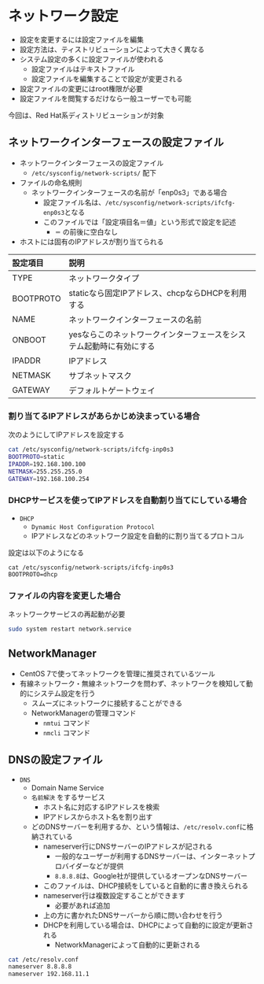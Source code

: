 # ネットワーク設定

* 設定を変更するには設定ファイルを編集
* 設定方法は、ティストリビューションによって大きく異なる
* システム設定の多くに設定ファイルが使われる
    * 設定ファイルはテキストファイル
    * 設定ファイルを編集することで設定が変更される
* 設定ファイルの変更にはroot権限が必要
* 設定ファイルを閲覧するだけなら一般ユーザーでも可能

今回は、Red Hat系ディストリビューションが対象

## ネットワークインターフェースの設定ファイル

* ネットワークインターフェースの設定ファイル
    * `/etc/sysconfig/network-scripts/` 配下
* ファイルの命名規則
    * ネットワークインターフェースの名前が「enp0s3」である場合
        * 設定ファイル名は、`/etc/sysconfig/network-scripts/ifcfg-enp0s3`となる
        * このファイルでは「設定項目名＝値」という形式で設定を記述
            * `＝` の前後に空白なし
* ホストには固有のIPアドレスが割り当てられる

| 設定項目 | 説明 |
|:----|:----|
| TYPE | ネットワークタイプ |
| BOOTPROTO | staticなら固定IPアドレス、chcpならDHCPを利用する |
| NAME | ネットワークインターフェースの名前 |
| ONBOOT | yesならこのネットワークインターフェースをシステム起動時に有効にする |
| IPADDR | IPアドレス |
| NETMASK | サブネットマスク |
| GATEWAY | デフォルトゲートウェイ |

### 割り当てるIPアドレスがあらかじめ決まっている場合

次のようにしてIPアドレスを設定する

```bash
cat /etc/sysconfig/network-scripts/ifcfg-inp0s3
BOOTPROTO=static
IPADDR=192.168.100.100
NETMASK=255.255.255.0
GATEWAY=192.168.100.254
```

### DHCPサービスを使ってIPアドレスを自動割り当てにしている場合

* `DHCP`
    * `Dynamic Host Configuration Protocol`
    * IPアドレスなどのネットワーク設定を自動的に割り当てるプロトコル

設定は以下のようになる

```text
cat /etc/sysconfig/network-scripts/ifcfg-inp0s3
BOOTPROTO=dhcp
```

### ファイルの内容を変更した場合

ネットワークサービスの再起動が必要

```bash
sudo system restart network.service
```

## NetworkManager

* CentOS 7で使ってネットワークを管理に推奨されているツール
* 有線ネットワーク・無線ネットワークを問わず、ネットワークを検知して動的にシステム設定を行う
    * スムーズにネットワークに接続することができる
    * NetworkManagerの管理コマンド
        * `nmtui` コマンド
        * `nmcli` コマンド

## DNSの設定ファイル

* `DNS`
    * Domain Name Service
    * `名前解決` をするサービス
        * ホスト名に対応するIPアドレスを検索
        * IPアドレスからホスト名を割り出す
    * どのDNSサーバーを利用するか、という情報は、`/etc/resolv.conf`に格納されている
        * nameserver行にDNSサーバーのIPアドレスが記される
            * 一般的なユーザーが利用するDNSサーバーは、インターネットプロバイダーなどが提供
            * `8.8.8.8`は、Google社が提供しているオープンなDNSサーバー
        * このファイルは、DHCP接続をしていると自動的に書き換えられる
        * nameserver行は複数設定することができます
            * 必要があれば追加
        * 上の方に書かれたDNSサーバーから順に問い合わせを行う
        * DHCPを利用している場合は、DHCPによって自動的に設定が更新される
            * NetworkManagerによって自動的に更新される

```bash
cat /etc/resolv.conf
nameserver 8.8.8.8
nameserver 192.168.11.1
```
